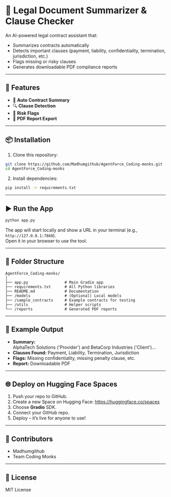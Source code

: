 # 📝 Legal Document Summarizer & Clause Checker

An AI-powered legal contract assistant that:
- Summarizes contracts automatically
- Detects important clauses (payment, liability, confidentiality, termination, jurisdiction, etc.)
- Flags missing or risky clauses
- Generates downloadable PDF compliance reports

---

## 🚀 Features
- 📄 **Auto Contract Summary**
- 🔍 **Clause Detection**
- 🚩 **Risk Flags**
- 📑 **PDF Report Export**

---

## 📦 Installation

1. Clone this repository:
```bash
git clone https://github.com/Madhumgithub/AgentForce_Coding-monks.git
cd AgentForce_Coding-monks
```

2. Install dependencies:
```bash
pip install -r requirements.txt
```

---

## ▶️ Run the App

```bash
python app.py
```

The app will start locally and show a URL in your terminal (e.g., `http://127.0.0.1:7860`).  
Open it in your browser to use the tool.

---

## 📂 Folder Structure
```
AgentForce_Coding-monks/
│
├── app.py                # Main Gradio app
├── requirements.txt      # All Python libraries
├── README.md             # Documentation
├── /models               # (Optional) Local models
├── /sample_contracts     # Example contracts for testing
├── /utils                # Helper scripts
└── /reports              # Generated PDF reports
```

---

## 📄 Example Output

- **Summary:**  
  AlphaTech Solutions ('Provider') and BetaCorp Industries ('Client')...  
- **Clauses Found:** Payment, Liability, Termination, Jurisdiction  
- **Flags:** Missing confidentiality, missing penalty clause, etc.  
- **Report:** Downloadable PDF

---

## 🌐 Deploy on Hugging Face Spaces

1. Push your repo to GitHub.  
2. Create a new Space on Hugging Face: https://huggingface.co/spaces  
3. Choose **Gradio** SDK.  
4. Connect your GitHub repo.  
5. Deploy – it’s live for anyone to use!

---

## 👥 Contributors
- Madhumgithub
- Team Coding Monks

---

## 📜 License
MIT License
